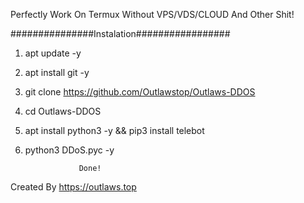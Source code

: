 Perfectly Work On Termux Without VPS/VDS/CLOUD And Other Shit!


###############Instalation#################

1. apt update -y 

2. apt install git -y

3. git clone https://github.com/Outlawstop/Outlaws-DDOS

4. cd Outlaws-DDOS

5. apt install python3 -y && pip3 install telebot

6. python3 DDoS.pyc -y

                   Done!


Created By https://outlaws.top
